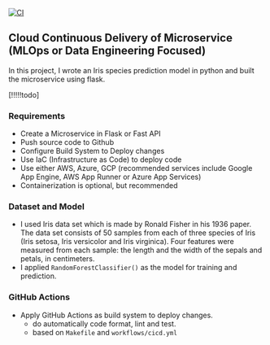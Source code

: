 [![CI](https://github.com/JuliaJHL/IDS721-Proj1-flask/actions/workflows/cicd.yml/badge.svg)](https://github.com/JuliaJHL/IDS721-Proj1-flask/actions/workflows/cicd.yml)
## Cloud Continuous Delivery of Microservice (MLOps or Data Engineering Focused)

In this project, I wrote an Iris species prediction model in python and built the microservice using flask.

[!!!!!todo]

### Requirements
* Create a Microservice in Flask or Fast API
* Push source code to Github
* Configure Build System to Deploy changes
* Use IaC (Infrastructure as Code) to deploy code
* Use either AWS, Azure, GCP (recommended services include Google App Engine, AWS App Runner or Azure App Services)
* Containerization is optional, but recommended

### Dataset and Model
* I used Iris data set which is made by Ronald Fisher in his 1936 paper. The data set consists of 50 samples from each of three species of Iris (Iris setosa, Iris versicolor and Iris virginica). Four features were measured from each sample: the length and the width of the sepals and petals, in centimeters. 
* I applied `RandomForestClassifier()` as the model for training and prediction.

### GitHub Actions
* Apply GitHub Actions as build system to deploy changes. 
  * do automatically code format, lint and test.
  * based on `Makefile` and `workflows/cicd.yml`


